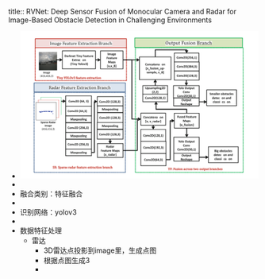 title:: RVNet: Deep Sensor Fusion of Monocular Camera and Radar for Image-Based Obstacle Detection in Challenging Environments

- ![image.png](../assets/image_1653536952857_0.png)
-
- 融合类别：特征融合
-
- 识别网络：yolov3
-
- 数据特征处理
	- 雷达
		- 3D雷达点投影到image里，生成点图
		- 根据点图生成3
		-